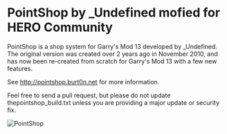 PointShop by _Undefined mofied for HERO Community
=========

PointShop is a shop system for Garry's Mod 13 developed by _Undefined. The original version was created over 2 years ago in November 2010, and has now been re-created from scratch for Garry's Mod 13 with a few new features.

See http://pointshop.burt0n.net for more information.

Feel free to send a pull request, but please do not update thepointshop_build.txt unless you are providing a major update or security fix.

![PointShop](http://puu.sh/1zkWC)
